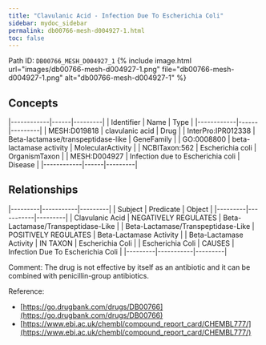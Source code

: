 ```yaml
---
title: "Clavulanic Acid - Infection Due To Escherichia Coli"
sidebar: mydoc_sidebar
permalink: db00766-mesh-d004927-1.html
toc: false 
---
```



Path ID: `DB00766_MESH_D004927_1`
{% include image.html url="images/db00766-mesh-d004927-1.png" file="db00766-mesh-d004927-1.png" alt="db00766-mesh-d004927-1" %}

## Concepts

|------------|------|---------|
| Identifier | Name | Type    |
|------------|------|---------|
| MESH:D019818 | clavulanic acid | Drug |
| InterPro:IPR012338 | Beta-lactamase/transpeptidase-like | GeneFamily |
| GO:0008800 | beta-lactamase activity | MolecularActivity |
| NCBITaxon:562 | Escherichia coli | OrganismTaxon |
| MESH:D004927 | Infection due to Escherichia coli | Disease |
|------------|------|---------|

## Relationships

|---------|-----------|---------|
| Subject | Predicate | Object  |
|---------|-----------|---------|
| Clavulanic Acid | NEGATIVELY REGULATES | Beta-Lactamase/Transpeptidase-Like |
| Beta-Lactamase/Transpeptidase-Like | POSITIVELY REGULATES | Beta-Lactamase Activity |
| Beta-Lactamase Activity | IN TAXON | Escherichia Coli |
| Escherichia Coli | CAUSES | Infection Due To Escherichia Coli |
|---------|-----------|---------|

Comment: The drug is not effective by itself as an antibiotic and it can be combined with penicillin-group antibiotics.

Reference: 
  - [https://go.drugbank.com/drugs/DB00766](https://go.drugbank.com/drugs/DB00766)
  - [https://www.ebi.ac.uk/chembl/compound_report_card/CHEMBL777/](https://www.ebi.ac.uk/chembl/compound_report_card/CHEMBL777/)

